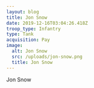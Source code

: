 ```yaml
---
layout: blog
title: Jon Snow
date: 2019-12-16T03:04:26.418Z
troop_type: Infantry
type: Tank
acquisition: Pay
image:
  alt: Jon Snow
  src: /uploads/jon-snow.png
  title: Jon Snow
---
```

Jon Snow
